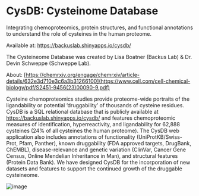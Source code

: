 # CysDB: Cysteinome Database

Integrating chemoproteomics, protein structures, and functional annotations to understand the role of cysteines in the human proteome.

Available at:  https://backuslab.shinyapps.io/cysdb/

The Cysteineome Database was created by Lisa Boatner (Backus Lab) & Dr. Devin Schweppe (Schweppe Lab).

About: [https://chemrxiv.org/engage/chemrxiv/article-details/632e3d710e3c6a3b31266100](https://www.cell.com/cell-chemical-biology/pdf/S2451-9456(23)00090-9.pdf)

Cysteine chemoproteomics studies provide proteome-wide portraits of the ligandability or potential ‘druggability’ of thousands of cysteine residues. CysDB is a SQL relational database that is publicly available at https://backuslab.shinyapps.io/cysdb/ and features chemoproteomic measures of identification, hyperreactivity, and ligandability for 62,888 cysteines (24% of all cysteines the human proteome). The CysDB web application also includes annotations of functionality (UniProtKB/Swiss-Prot, Pfam, Panther), known druggability (FDA approved targets, DrugBank, ChEMBL), disease-relevance and genetic variation (ClinVar, Cancer Gene Census, Online Mendelian Inheritance in Man), and structural features (Protein Data Bank). We have designed CysDB for the incorporation of new datasets and features to support the continued growth of the druggable cysteineome.

![image](https://user-images.githubusercontent.com/35751646/194428179-9a999f59-d297-4e24-bb61-17aaf287711b.png)
